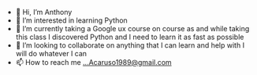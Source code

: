 - 👋 Hi, I’m Anthony
- 👀 I’m interested in learning Python 
- 🌱 I’m currently taking a Google ux course on course as and while taking this class I discovered Python and I need to learn it as fast as possible
- 💞️ I’m looking to collaborate on anything that I can learn and help with I will do whatever I can 
- 📫 How to reach me ...Acaruso1989@gmail.com 
<!---
Acaruso1989/Acaruso1989 is a ✨ special ✨ repository because its `README.md` (this file) appears on your GitHub profile.
You can click the Preview link to take a look at your changes.
--->
